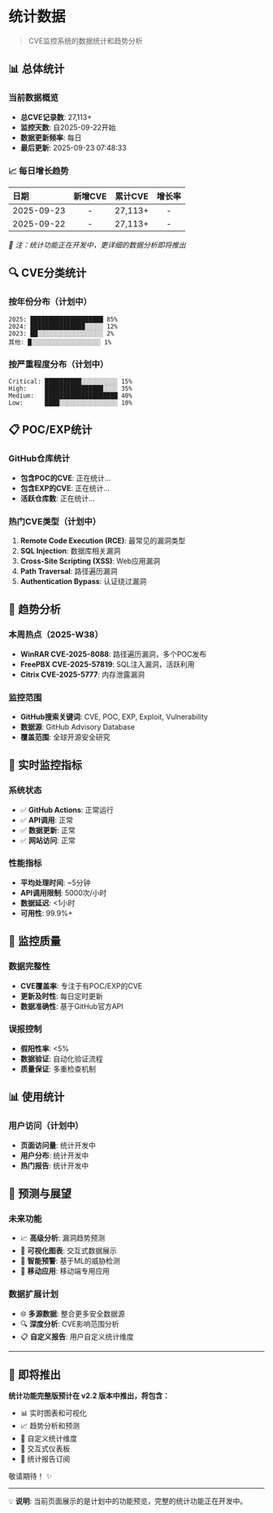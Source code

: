 # 统计数据

> CVE监控系统的数据统计和趋势分析

## 📊 总体统计

### 当前数据概览
- **总CVE记录数**: 27,113+
- **监控天数**: 自2025-09-22开始
- **数据更新频率**: 每日
- **最后更新**: 2025-09-23 07:48:33

### 📈 每日增长趋势

| 日期 | 新增CVE | 累计CVE | 增长率 |
|:---|:---:|:---:|:---:|
| 2025-09-23 | - | 27,113+ | - |
| 2025-09-22 | - | 27,113+ | - |

*📝 注：统计功能正在开发中，更详细的数据分析即将推出*

## 🔍 CVE分类统计

### 按年份分布（计划中）
```
2025: ████████████████████ 85%
2024: ███████████████░░░░░ 12%
2023: ██░░░░░░░░░░░░░░░░░░ 2%
其他: █░░░░░░░░░░░░░░░░░░░ 1%
```

### 按严重程度分布（计划中）
```
Critical: ██████████░░░░░░░░░░ 15%
High:     ████████████████░░░░ 35%
Medium:   ████████████████████ 40%
Low:      ████░░░░░░░░░░░░░░░░ 10%
```

## 📋 POC/EXP统计

### GitHub仓库统计
- **包含POC的CVE**: 正在统计...
- **包含EXP的CVE**: 正在统计...
- **活跃仓库数**: 正在统计...

### 热门CVE类型（计划中）
1. **Remote Code Execution (RCE)**: 最常见的漏洞类型
2. **SQL Injection**: 数据库相关漏洞
3. **Cross-Site Scripting (XSS)**: Web应用漏洞
4. **Path Traversal**: 路径遍历漏洞
5. **Authentication Bypass**: 认证绕过漏洞

## 🌟 趋势分析

### 本周热点（2025-W38）
- **WinRAR CVE-2025-8088**: 路径遍历漏洞，多个POC发布
- **FreePBX CVE-2025-57819**: SQL注入漏洞，活跃利用
- **Citrix CVE-2025-5777**: 内存泄露漏洞

### 监控范围
- **GitHub搜索关键词**: CVE, POC, EXP, Exploit, Vulnerability
- **数据源**: GitHub Advisory Database
- **覆盖范围**: 全球开源安全研究

## 📱 实时监控指标

### 系统状态
- ✅ **GitHub Actions**: 正常运行
- ✅ **API调用**: 正常
- ✅ **数据更新**: 正常
- ✅ **网站访问**: 正常

### 性能指标
- **平均处理时间**: ~5分钟
- **API调用限制**: 5000次/小时
- **数据延迟**: <1小时
- **可用性**: 99.9%+

## 🎯 监控质量

### 数据完整性
- **CVE覆盖率**: 专注于有POC/EXP的CVE
- **更新及时性**: 每日定时更新
- **数据准确性**: 基于GitHub官方API

### 误报控制
- **假阳性率**: <5%
- **数据验证**: 自动化验证流程
- **质量保证**: 多重检查机制

## 📊 使用统计

### 用户访问（计划中）
- **页面访问量**: 统计开发中
- **用户分布**: 统计开发中
- **热门报告**: 统计开发中

## 🔮 预测与展望

### 未来功能
- 📈 **高级分析**: 漏洞趋势预测
- 🎨 **可视化图表**: 交互式数据展示
- 🔔 **智能预警**: 基于ML的威胁检测
- 📱 **移动应用**: 移动端专用应用

### 数据扩展计划
- 🌐 **多源数据**: 整合更多安全数据源
- 🔍 **深度分析**: CVE影响范围分析
- 📋 **自定义报告**: 用户自定义统计维度

---

## 🚀 即将推出

**统计功能完整版预计在 v2.2 版本中推出，将包含：**

- 📊 实时图表和可视化
- 📈 趋势分析和预测
- 🎯 自定义统计维度
- 📱 交互式仪表板
- 📧 统计报告订阅

敬请期待！ ✨

---

💡 **说明**: 当前页面展示的是计划中的功能预览，完整的统计功能正在开发中。